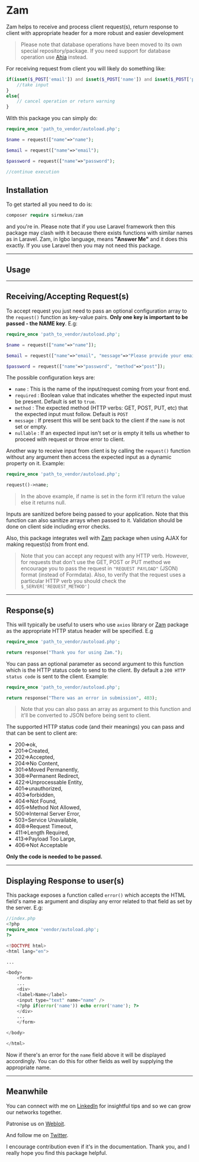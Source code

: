 # Zam

Zam helps to receive and process client request(s), return response to client with appropriate header for a more robust and easier development

>Please note that database operations have been moved to its own special repository/package. If you need support for database operation use [Ahia](https://github.com/SirMekus/ahia) instead.

For receiving request from client you will likely do something like:

```php
if(isset($_POST['email']) and isset($_POST['name']) and isset($_POST['password'])){
    //take input
}
else{
    // cancel operation or return warning
}
```

With this package you can simply do:

```php
require_once 'path_to_vendor/autoload.php';

$name = request(["name"=>"name");

$email = request(["name"=>"email");

$password = request(["name"=>"password");

//continue execution
```

## Installation

To get started all you need to do is:

```php
composer require sirmekus/zam
```

and you're in. Please note that if you use Laravel framework then this package may clash with it because there exists functions with similar names as in Laravel. Zam, in Igbo language, means **"Answer Me"** and it does this exactly. If you use Laravel then you may not need this package.

---

## Usage

---

## Receiving/Accepting Request(s)

To accept request you just need to pass an optional configuration array to the `request()` function as key-value pairs. **Only one key is important to be passed - the NAME key**. E.g:

```php
require_once 'path_to_vendor/autoload.php';

$name = request(["name"=>"name"]);

$email = request(["name"=>"email", "message"=>"Please provide your email address"]);

$password = request(["name"=>"password", "method"=>"post"]);
```

The possible configuration keys are:

- `name` : This is the name of the input/request coming from your front end.
- `required` : Boolean value that indicates whether the expected input must be present. Default is set to `true`.
- `method` : The expected method (HTTP verbs: GET, POST, PUT, etc) that the expected input must follow. Default is `POST`
- `message` : If present this will be sent back to the client if the `name` is not set or empty.
- `nullable` : If an expected input isn't set or is empty it tells us whether to proceed with request or throw error to client.

Another way to receive input from client is by calling the `request()` function without any argument then access the expected input as a dynamic property on it. Example:

```php
require_once 'path_to_vendor/autoload.php';

request()->name; 
```

>In the above example, if name is set in the form it'll return the value else it returns null.

Inputs are sanitized before being passed to your application. Note that this function can also sanitize arrays when passed to it. Validation should be done on client side including error checks.

Also, this package integrates well with [Zam](https://www.npmjs.com/package/mmuo) package when using AJAX for making request(s) from front end.

> Note that you can accept any request with any HTTP verb. However, for requests that don't use the GET, POST or PUT method we encourage you to pass the request in `"REQUEST PAYLOAD"` (JSON) format (instead of Formdata). Also, to verify that the request uses a particular HTTP verb you should check the `$_SERVER['REQUEST_METHOD']`

---

## Response(s)

This will typically be useful to users who use `axios` library or [Zam](https://www.npmjs.com/package/mmuo) package as the appropriate HTTP status header will be specified. E.g

```php
require_once 'path_to_vendor/autoload.php';

return response("Thank you for using Zam.");
```

You can pass an optional parameter as second argument to this function which is the HTTP status code to send to the client. By default a `200 HTTP status code` is sent to the client. Example:

```php
require_once 'path_to_vendor/autoload.php';

return response("There was an error in submission", 403);
```

>Note that you can also pass an array as argument to this function and it'll be converted to JSON before being sent to client.

The supported HTTP status code (and their meanings) you can pass and that can be sent to client are:

- 200=>ok,
- 201=>Created,
- 202=>Accepted,
- 204=>No Content,
- 301=>Moved Permanently,
- 308=>Permanent Redirect,
- 422=>Unprocessable Entity,
- 401=>unauthorized,
- 403=>forbidden,
- 404=>Not Found,
- 405=>Method Not Allowed,
- 500=>Internal Server Error,
- 503=Service Unavailable,
- 408=>Request Timeout,
- 411=>Length Required,
- 413=>Payload Too Large,
- 406=>Not Acceptable

**Only the code is needed to be passed.**

---

## Displaying Response to user(s)
This package exposes a function called `error()` which accepts the HTML field's name as argument and display any error related to that field as set by the server. E.g:

```php
//index.php
<?php
require_once 'vendor/autoload.php';
?>

<!DOCTYPE html>
<html lang="en">

...

<body>
    <form>
    ...
    <div>
    <label>Name</label>
    <input type="text" name="name" />
    <?php if(error('name')) echo error('name'); ?>
    </div>
    ...
    </form>

</body>

</html>
```

Now if there's an error for the `name` field above it will be displayed accordingly. You can do this for other fields as well by supplying the appropriate name.

---

## Meanwhile

 You can connect with me on [LinkedIn](https://www.linkedin.com/in/sirmekus) for insightful tips and so we can grow our networks together.

 Patronise us on [Webloit](https://www.webloit.com).

 And follow me on [Twitter](https://www.twitter.com/Sire_Mekus).

 I encourage contribution even if it's in the documentation. Thank you, and I really hope you find this package helpful.
